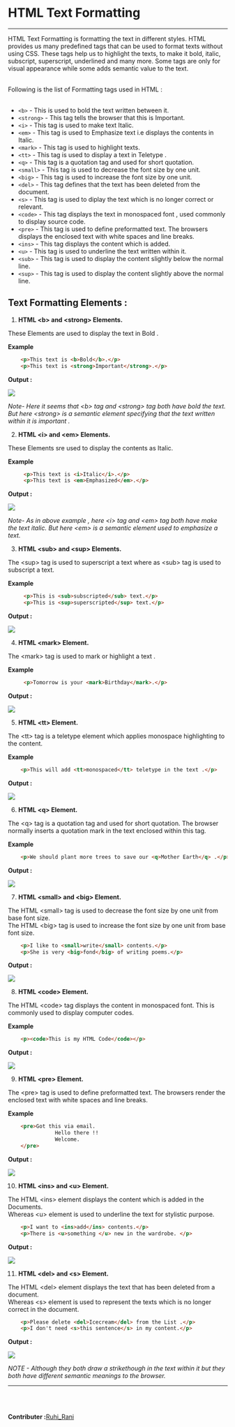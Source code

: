 # HTML Text Formatting
---

HTML Text Formatting is formatting the text in different styles. HTML provides us many predefined tags that can be used to format texts without using CSS. These tags help us to highlight the texts, to make it bold, italic, subscript, superscript, underlined and many more. Some tags are only for visual appearance while some adds semantic value to the text.

<br>
Following is the list of Formatting tags used in HTML :
<br><br>

* `<b>` - This is used to bold the text written between it.
* `<strong>` - This tag tells the browser that this is Important.
* `<i>` - This tag is used to make text Italic.
* `<em>` - This tag is used to Emphasize text i.e displays the contents in Italic.
* `<mark>` - This tag is used to highlight texts.
* `<tt>` - This tag is used to display a text in Teletype . 
* `<q>` - This tag is a quotation tag and used for short quotation.
* `<small>` - This tag is used to decrease the font size by one unit.
* `<big>` - This tag is used to increase the font size by one unit.
* `<del>` - This tag defines that the text has been deleted from the document.
* `<s>` - This tag is used to diplay the text which is no longer correct or relevant.
* `<code>` - This tag displays the text in monospaced font , used commonly to display source code.
* `<pre>` - This tag is used to define preformatted text. The browsers displays the enclosed text with white spaces and line breaks.
* `<ins>` - This tag displays the content which is added.
* `<u>` - This tag is used to underline the text written within it.
* `<sub>` - This tag is used to display the content slightly below the normal line.
* `<sup>` - This tag is used to display the content slightly above the normal line.

## Text Formatting  Elements :
1. **HTML \<b> and \<strong> Elements.**

These Elements are used to display the text in Bold .

**Example**

``` HTML
    <p>This text is <b>Bold</b>.</p>
    <p>This text is <strong>Important</strong>.</p>
```

**Output :**

![](images/bold.jpeg)

*Note- Here it seems that \<b> tag and \<strong> tag both have bold the text. But here \<strong> is a semantic element specifying that the text written within it is important .*

2. **HTML \<i> and \<em> Elements.**

These Elements sre used to display the contents as Italic.

**Example**

``` HTML
     <p>This text is <i>Italic</i>.</p>
     <p>This text is <em>Emphasized</em>.</p>
```
**Output :**

![](images/italic.jpeg)

*Note- As in above example ,  here \<i> tag and \<em> tag both have make the text italic. But here \<em> is a semantic element used to emphasize a text.*

3. **HTML \<sub> and \<sup> Elements.**

The \<sup> tag is used to superscript a text where as \<sub> tag is used to subscript a text.

**Example**

``` HTML
     <p>This is <sub>subscripted</sub> text.</p>
     <p>This is <sup>superscripted</sup> text.</p>
```
**Output :**

![](images/superscript.jpeg)

4. **HTML \<mark> Element.**

The \<mark> tag is used to mark or highlight a text . 

**Example**

``` HTML
     <p>Tomorrow is your <mark>Birthday</mark>.</p>
```
**Output :**

![](images/mark.jpeg)

5. **HTML \<tt> Element.**

The \<tt> tag is a teletype element which applies monospace highlighting to the content.

**Example**

``` HTML
    <p>This will add <tt>monospaced</tt> teletype in the text .</p>
```
**Output :**

![](images/mono.jpeg)

6. **HTML \<q> Element.**

The \<q> tag is a quotation tag and used for short quotation. The browser normally inserts a quotation mark in the text enclosed within this tag.


**Example**

``` HTML
    <p>We should plant more trees to save our <q>Mother Earth</q> .</p>
```
**Output :**

![](images/q.jpeg)


7. **HTML \<small> and \<big> Element.**

The HTML \<small> tag is used to decrease the font size by one unit from base font size.
<br>
The HTML \<big> tag is used to increase the font size by one unit from base font size.

``` HTML
    <p>I like to <small>write</small> contents.</p>
    <p>She is very <big>fond</big> of writing poems.</p>
```
**Output :**

![](images/small.jpeg)

8. **HTML \<code> Element.**

The HTML \<code> tag displays the content in monospaced font. This is commonly used to display computer codes.

**Example**

``` HTML
    <p><code>This is my HTML Code</code></p>
```
**Output :**

![](images/code.jpeg)

9. **HTML \<pre> Element.**

The \<pre> tag is used to define preformatted text. The browsers render the enclosed text with white spaces and line breaks.

**Example**

``` HTML
    <pre>Got this via email.
               Hello there !!
               Welcome.
    </pre>
```
**Output :**

![](images/pre.jpeg)


10. **HTML \<ins> and \<u> Element.**

The HTML \<ins> element displays the content which is added in the Documents.<br>
Whereas \<u> element is used to underline the text for stylistic purpose.

``` HTML
    <p>I want to <ins>add</ins> contents.</p>
    <p>There is <u>something </u> new in the wardrobe. </p>
```
**Output :**

![](images/u.jpeg)

11. **HTML \<del> and \<s> Element.**

The HTML \<del> element displays the text that has been deleted from a document. <br>
Whereas \<s> element is used to represent the texts which is no longer correct in the document. 

``` HTML
    <p>Please delete <del>Icecream</del> from the List .</p>
    <p>I don't need <s>this sentence</s> in my content.</p>
```
**Output :**

![](images/s.jpeg)

*NOTE - Although they both draw a strikethough in the text within it but they both have different semantic meanings to the browser.*

<hr>


<br><br>

__Contributer :__[Ruhi_Rani](https://github.com/ruhirani011)